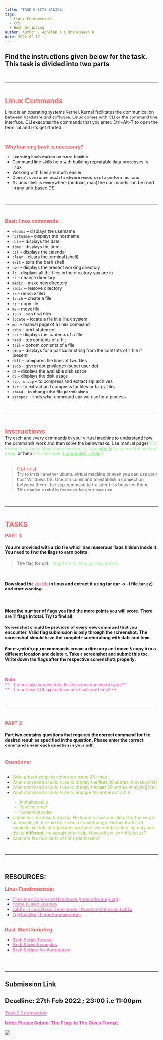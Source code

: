 ```yaml
---
title: 'TASK 5 [CYS BASICS]'
tags:
  - Linux Fundamentals
  - CYS
  - Bash Scripting
author: Author - Aghilan A & Dhanvinesh K
date: 2022-02-17
---
```



## Find the instructions given below for the task. This task is divided into two parts
<br>
<hr>
<br>

<b><span style="color: #FF6363; font-size: 1.4rem;">Linux Commands</span></b>
<br>

Linux is an operating systems Kernel. Kernel facilitates the communication between hardware and software. Linux comes with CLI or the command line interface. CLI executes the commands that you enter. Ctrl+Alt+T to open the terminal and lets get started.

<br>

<b><span style="color: #FF6363; font-size: 1rem;">Why learning bash is necessary?</span></b>
- Learning bash makes us more flexible
- Command line skills help with building repeatable data processes in linux
- Working with files are much easier
- Doesn't consume much hardware resources to perform actions
- As unix shell is everywhere (android, mac) the commands can be used in any unix based OS.

<br>
<hr>
<br>

<b><span style="color: #FF6363; font-size: 1rem;">Basic linux commands:</span></b>
- `whoami` – displays the username
- `hostname` – displays the hostname
- `date` – displays the date
- `time` – displays the time
- `cal` – displays the calendar
- `clear` – clears the terminal (shell)
- `exit` – exits the bash shell
- `pwd` – displays the present working directory
- `ls` – displays all the files in the directory you are in
- `cd` – change directory
- `mkdir` – make new directory
- `rmdir` – remove directory
- `rm` – remove files
- `touch` – create a file
- `cp` – copy file
- `mv` – move file
- `find` – can find files
- `locate` – locate a file in a linux system
- `man` – manual page of a linux command
- `echo` – print statement
- `cat` – displays the contents of a file
- `head` – top contents of a file
- `tail` – bottom contents of a file
- `grep` – displays for a particular string from the contents of a file if present
- `diff` – compares the lines of two files
- `sudo` – gives root privileges (super user do)
- `df` – displays the available disk space
- `du` – displays the disk usage
- `zip, unzip` – to compress and extract zip archives
- `tar` – to extract and compress tar files or tar.gz files
- `chmod` – to change the file permissions
- `apropos` – finds what command can we use for a process

<br>
<hr>
<br>

<b><span style="color: #FF6363; font-size: 1.4rem;">Instructions</span></b>
<br>
Try each and every commands in your virtual machine to understand how the commands work and then solve the below tasks. Use manual pages <span style="color: lightgreen;">(For example, to know about the command ls, type <b><u>man ls</u></b> to access the manual page)</span> or help <span style="color: lightgreen;">( For example, <b><u>[command] --help</u></b> )</span>. 
<br>
<br>

> <span style="color: #FF6363; font-size: 1rem;">Optional:</span> <br> Try to install another ubuntu virtual machine or even you can use your host Windows OS. Use ssh command to establish a connection between them. Use scp command to transfer files between them. This can be useful in future or for your own use.

<br>
<hr>
<br>

<b><span style="color: #FF6363; font-size: 1.4rem;">TASKS</span></b>
<br>

<b><span style="color: #FF6363; font-size: 1rem;">PART 1:</b>

#### You are provided with a zip file which has numerous flags hidden inside it. You need to find the flags to earn points.
> The flag format: <span style="color: lightgreen;">&ensp;flag{Th1s\_i5\_h0w\_@\_fl4g\_look5}.</span>

<br>

#### Download the [<b><span style="color: #FE83C6">zip file</b></span>](https://drive.google.com/file/d/1ZYxekUIS4Oi7PHq8EEsVk4gRUbDWrkl9/view?usp=sharing) in linux and extract it using tar (tar -x -f file.tar.gz) and start working.

<br>

#### More the number of flags you find the more points you will score. **There are 11 flags in total. Try to find all.**

####  Screenshot should be provided of every new command that you encounter. Valid flag submission is only through the screenshot. **The screenshot should have the complete screen along with date and time.** 

#### For **mv,mkdir,cp,rm** commands create a directory and move &amp; copy it to a different location and delete it. Take a screenshot and submit this too. Write down the flags after the respective screenshots properly.


<br>

<span style="color: #FA4EAB"> **Note:** </span><br>
<span style="color: #FA4EAB">** - Do not take screenshots for the same command twice** </span><br>
<span style="color: #FA4EAB">** - Do not use GUI applications use bash shell only!!**</span>

<br>
<hr>
<br>

<b><span style="color: #FF6363; font-size: 1rem;">PART 2:</style></b>

#### Part two contains questions that requires the correct command for the desired result as specified in the question. Please enter the correct command under each question in your pdf.

<br>
<b><span style="color: #FF6363; font-size: 1rem;"> Questions: </span></b>
<br>
<br>

- <span style="color:#95CD41;"> Write a bash script to echo your name 25 times </span>
- <span style="color:#95CD41;"> What command should I use to display the **first** 30 entries of syslog file?
- <span style="color:#95CD41;"> What command should I use to display the **last** 30 entries of syslog file?
- <span style="color:#95CD41;"> What command should I use to arrange the entries of a file
  - <span style="color:#95CD41;"> Alphabetically
  - <span style="color:#95CD41;"> Reverse order
  - <span style="color:#95CD41;"> Numerical order
- <span style="color:#95CD41;"> Copee is a hard-working cop. He found a case and almost at the verge of cracking it. It could be his best breakthrough. He has the list of criminals but lots of duplicates are there. He needs to find the only one that is **different.** He sought your help. How will you sort this issue?
- <span style="color:#95CD41;"> What are the four parts of file&#39;s permission?

<br>
<hr>
<br>

## RESOURCES:
<b><span style="color: #FF6363; font-size: 1rem;"> Linux Fundamentals:</span></b>
- [<b><span style="color: #FE83C6">The Linux Command Handbook (freecodecamp.org) </span></b>](https://www.freecodecamp.org/news/the-linux-commands-handbook/)
- [<b><span style="color: #FE83C6"> Home | Linux Journey </span></b>](https://linuxjourney.com/)
- [<b><span style="color: #FE83C6"> LabEx - Linux Basic Commands - Practice Online on LabEx </span></b>](https://labex.io/courses/linux-basic-commands-practice-online)
- [<b><span style="color: #FE83C6"> TryHackMe | Linux Fundamentals </span></b>](https://tryhackme.com/module/linux-fundamentals)

<br>
<b><span style="color: #FF6363; font-size: 1rem;"> Bash Shell Scripting</span></b>

- [<b><span style="color: #FE83C6"> Bash Script Tutorial</span></b>](https://linuxconfig.org/bash-scripting-tutorial-for-beginners)
- [<b><span style="color: #FE83C6">Bash Script Examples</b>](https://linuxhint.com/30_bash_script_examples/)
- [<b><span style="color: #FE83C6"> Bash Scripts for Automation</span></b>](https://www.youtube.com/watch?app=desktop&v=PPQ8m8xQAs8)

<br>
<br>

<hr>

## Submission Link
## Deadline: <b>27th Feb 2022 ; 23:00 i.e 11:00pm </b>
[<b><span style="color: #FE83C6; font-size:15px">Task 5 Submission</b></span>](https://forms.gle/8CK2HEucUVr2w5mY7)

<b><span style="color: #FA4EAB; font-size:15px">Note: Please Submit The Flags In The Given Format.</span></b>


![](images/T5.png)

<br>

